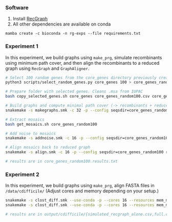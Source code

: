 
### Software
1. Install [RecGraph](https://github.com/AlgoLab/RecGraph/tree/a_star)
2. All other dependencies are available on conda
```
mamba create -c bioconda -n rg-exps --file requirements.txt
```

### Experiment 1
In this experiment, we build graphs using `make_prg`, simulate recombinants using minimum path cover, and then align the recombinants to a reduced graph using `RecGraph` and `GraphAligner`.

```bash
# Select 100 random genes from the core_genes directory previously created (see Data section)
python3 scripts/select_random_genes.py core_genes 100 > core_genes_random100.csv

# Prepare folder with selected genes. Cleans .msa from IUPAC
bash copy_selected_genes.sh core_genes core_genes_random100.csv core_genes_random100

# Build graphs and compute minimal path cover (-> recombinants + reduced graph)
snakemake -s makegraphs.smk -c 32 -p --config seqsdir=core_genes_random100 recgraph=[/PATH/TO/RECGRAPH/BIN]

# Extract mosaics
bash get_mosaics.sh core_genes_random100

# Add noise to mosaics
snakemake -s addnoise.smk -c 16 -p --config seqsdir=core_genes_random100

# Align mosaics back to reduced graph
snakemake -s align.smk -c 16 -p --config seqsdir=core_genes_random100 recgraph=[/PATH/TO/RECGRAPH/BIN]

# results are in core_genes_random100.results.txt
```

### Experiment 2
In this experiment, we build graphs using `make_prg`, align FASTA files in `/data/cdifficile/`
(Adjust cores and memory depending on your setup.)

```bash
snakemake -s clost_diff.smk --use-conda -p --cores 16 --resources mem_mb=100000 -- output/cdifficile/simulated_recgraph_alone.csv
snakemake -s clost_diff.smk --use-conda -p --cores 16 --resources mem_mb=100000 -- output/cdifficile/full.csv

# results are in output/cdifficile/{simulated_recgraph_alone.csv,full.csv}
```
